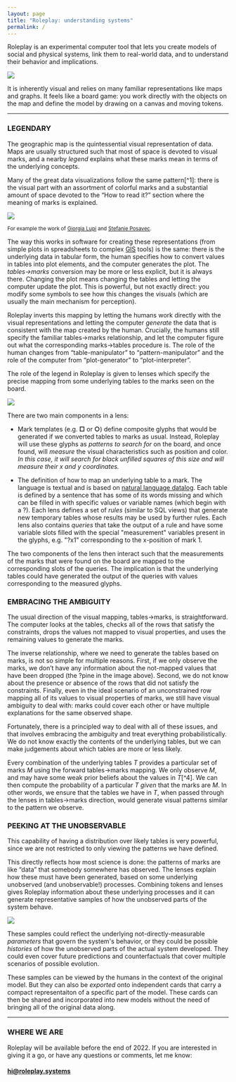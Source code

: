 ```yaml
---
layout: page
title: "Roleplay: understanding systems"
permalink: /
---
```



Roleplay is an experimental computer tool that lets you create models of social and physical systems, link them to real-world data, and to understand their behavior and implications. 

![]({{site.baseurl}}/img/top.png)

It is inherently visual and relies on many familiar representations like maps and graphs. It feels like a board game: you work directly with the objects on the map and define the model by drawing on a canvas and moving tokens. 


---



### LEGENDARY

The geographic map is the quintessential visual representation of data. Maps are usually structured such that most of space is devoted to visual marks, and a nearby _legend_ explains what these marks mean in terms of the underlying concepts. 

Many of the great data visualizations follow the same pattern[^1]: there is the visual part with an assortment of colorful marks and a substantial amount of space devoted to the “How to read it?” section where the meaning of marks is explained.

![]({{site.baseurl}}/img/humanism.png)

<small>For example the work of [Giorgia Lupi](http://giorgialupi.com/data-humanism-my-manifesto-for-a-new-data-wold) and [Stefanie Posavec](http://giorgialupi.com/observe-collect-draw).</small>


The way this works in software for creating these representations (from simple plots in spreadsheets to complex [GIS](https://qgis.org/) tools) is the same: there is the underlying data in tabular form, the human specifies how to convert values in tables into plot elements, and the computer generates the plot. The *tables->marks* conversion may be more or less explicit, but it is always there. Changing the plot means changing the tables and letting the computer update the plot. This is powerful, but not exactly direct: you modify some symbols to see how this changes the visuals (which are usually the main mechanism for perception).


Roleplay inverts this mapping by letting the humans work directly with the visual representations and letting the computer _generate_ the data that is consistent with the map created by the human. Crucially, the humans still specify the familiar tables->marks relationship, and let the computer figure out what the corresponding marks->tables procedure is. The role of the human changes from “table-manipulator” to “pattern-manipulator” and the role of the computer from “plot-generator” to “plot-interpreter”.

The role of the legend in Roleplay is given to lenses which specify the precise mapping from some underlying tables to the marks seen on the board. 

![]({{site.baseurl}}/img/lens.png)

There are two main components in a lens:
- Mark templates (e.g. **□** or **○**) define composite glyphs that would be generated if we converted tables to marks as usual. Instead, Roleplay will use these glyphs as *patterns to search for* on the board, and once found, will *measure* the visual characteristics such as position and color. *In this case, it will search for black unfilled squares of this size and will measure their x and y coordinates.*

- The definition of how to map an underlying table to a mark. The language is textual and is based on [natural language datalog](https://github.com/harc/nl-datalog). Each table is defined by a sentence that has some of its words missing and which can be filled in with specific values or variable names (which begin with a ?). Each lens defines a set of *rules* (similar to SQL views) that generate new temporary tables whose results may be used by further rules. Each lens also contains *queries* that take the output of a rule and have some variable slots filled with the special "measurement" variables present in the glyphs, e.g. "?x1" corresponding to the x-position of mark 1.

The two components of the lens then interact such that the measurements of the marks that were found on the board are mapped to the corresponding slots of the queries. The implication is that the underlying tables could have generated the output of the queries with values corresponding to the measured glyphs.

### EMBRACING THE AMBIGUITY

The usual direction of the visual mapping, tables->marks, is straightforward. The computer looks at the tables, checks all of the rows that satisfy the constraints, drops the values not mapped to visual properties, and uses the remaining values to generate the marks.

The inverse relationship, where we need to generate the tables based on marks, is not so simple for multiple reasons. First, if we only observe the marks, we don’t have any information about the not-mapped values that have been dropped (the ?pine in the image above). Second, we do not know about the presence or absence of the rows that did not satisfy the constraints. Finally, even in the ideal scenario of an unconstrained row mapping all of its values to visual properties of marks, we still have visual ambiguity to deal with: marks could cover each other or have multiple explanations for the same observed shape.

Fortunately, there is a principled way to deal with all of these issues, and that involves embracing the ambiguity and treat everything probabilistically. We do not know exactly the contents of the underlying tables, but we can make judgements about which tables are more or less likely.

Every combination of the underlying tables *T* provides a particular set of marks *M* using the forward tables->marks mapping. We only observe *M*, and may have some weak prior beliefs about the values in *T*[^4]. We can then compute the probability of a particular *T* *given* that the marks are *M*. In other words, we ensure that the tables we have in *T*, when passed through the lenses in tables->marks direction, would generate visual patterns similar to the pattern we observe.

### PEEKING AT THE UNOBSERVABLE

This capability of having a distribution over likely tables is very powerful, since we are not restricted to only viewing the patterns we have defined.

This directly reflects how most science is done: the patterns of marks are like “data” that somebody somewhere has observed. The lenses explain how these must have been generated, based on some underlying unobserved (and unobservable!) processes. Combining tokens and lenses gives Roleplay information about these underlying processes and it can generate representative samples of how the unobserved parts of the system behave.

![]({{site.baseurl}}/img/samples.png)

These samples could reflect the underlying not-directly-measurable *parameters* that govern the system's behavior, or they could be possible *histories* of how the unobserved parts of the actual system developed. They could even cover future predictions and counterfactuals that cover multiple scenarios of possible evolution.

These samples can be viewed by the humans in the context of the original model. But they can also be *exported* onto independent cards that carry a compact representaiton of a specific part of the model. These cards can then be shared and incorporated into new models without the need of bringing all of the original data along.

---

### WHERE WE ARE

Roleplay will be available before the end of 2022. If you are interested in giving it a go, or have any questions or comments, let me know:

#### [hi@roleplay.systems](mailto:hi@roleplay.systems)
